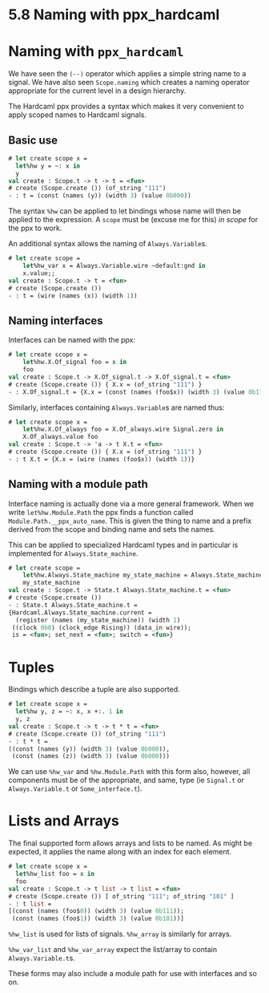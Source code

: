 # 5.8 Naming with ppx_hardcaml

<!--
```ocaml
# open Base
# open Hardcaml
# open Signal
```

-->
# Naming with `ppx_hardcaml`

We have seen the `(--)` operator which applies a simple string name to a signal. We have
also seen `Scope.naming` which creates a naming operator appropriate for the current level
in a design hierarchy.

The Hardcaml ppx provides a syntax which makes it very convenient to apply scoped names to
Hardcaml signals.

## Basic use

```ocaml
# let create scope x =
  let%hw y = ~: x in
  y
val create : Scope.t -> t -> t = <fun>
# create (Scope.create ()) (of_string "111")
- : t = (const (names (y)) (width 3) (value 0b000))
```

The syntax `%hw` can be applied to let bindings whose name will then be applied to the
expression. A `scope` must be (excuse me for this) _in scope_ for the ppx to work.

An additional syntax allows the naming of `Always.Variable`s.

```ocaml
# let create scope =
    let%hw_var x = Always.Variable.wire ~default:gnd in
    x.value;;
val create : Scope.t -> t = <fun>
# create (Scope.create ())
- : t = (wire (names (x)) (width 1))
```

## Naming interfaces

Interfaces can be named with the ppx:

<!--
```ocaml
module X = struct type 'a t = { x : 'a }[@@deriving hardcaml] end;;
```
-->

```ocaml
# let create scope x =
    let%hw.X.Of_signal foo = x in
    foo
val create : Scope.t -> X.Of_signal.t -> X.Of_signal.t = <fun>
# create (Scope.create ()) { X.x = (of_string "111") }
- : X.Of_signal.t = {X.x = (const (names (foo$x)) (width 3) (value 0b111))}
```

Similarly, interfaces containing `Always.Variable`s are named thus:

```ocaml
# let create scope x =
    let%hw.X.Of_always foo = X.Of_always.wire Signal.zero in
    X.Of_always.value foo
val create : Scope.t -> 'a -> t X.t = <fun>
# create (Scope.create ()) { X.x = (of_string "111") }
- : t X.t = {X.x = (wire (names (foo$x)) (width 1))}
```

## Naming with a module path

Interface naming is actually done via a more general framework. When we write
`let%hw.Module.Path` the ppx finds a function called `Module.Path.__ppx_auto_name`. This
is given the thing to name and a prefix derived from the scope and binding name and
sets the names.

This can be applied to specialized Hardcaml types and in particular is implemented for
`Always.State_machine`.

<!--
```ocaml
# module State = struct type t = A [@@deriving sexp_of, compare, enumerate] end;;
module State :
  sig
    type t = A
    val sexp_of_t : t -> Sexp.t
    val compare : t -> t -> int
    val all : t list
  end
# let spec = Reg_spec.create ~clock:gnd ()
val spec : Reg_spec.t = <abstr>
```
-->

```ocaml
# let create scope =
    let%hw.Always.State_machine my_state_machine = Always.State_machine.create (module State) spec in
    my_state_machine
val create : Scope.t -> State.t Always.State_machine.t = <fun>
# create (Scope.create ())
- : State.t Always.State_machine.t =
{Hardcaml.Always.State_machine.current =
  (register (names (my_state_machine)) (width 1)
 ((clock 0b0) (clock_edge Rising)) (data_in wire));
 is = <fun>; set_next = <fun>; switch = <fun>}
```

# Tuples

Bindings which describe a tuple are also supported.

```ocaml
# let create scope x =
  let%hw y, z = ~: x, x +:. 1 in
  y, z
val create : Scope.t -> t -> t * t = <fun>
# create (Scope.create ()) (of_string "111")
- : t * t =
((const (names (y)) (width 3) (value 0b000)),
 (const (names (z)) (width 3) (value 0b000)))
```

We can use `%hw_var` and `%hw.Module.Path` with this form also, however, all components
must be of the appropriate, and same, type (ie `Signal.t` or `Always.Variable.t` or
`Some_interface.t`).

# Lists and Arrays

The final supported form allows arrays and lists to be named. As might be expected, it
applies the name along with an index for each element.

```ocaml
# let create scope x =
  let%hw_list foo = x in
  foo
val create : Scope.t -> t list -> t list = <fun>
# create (Scope.create ()) [ of_string "111"; of_string "101" ]
- : t list =
[(const (names (foo$0)) (width 3) (value 0b111));
 (const (names (foo$1)) (width 3) (value 0b101))]
```

`%hw_list` is used for lists of signals.  `%hw_array` is similarly for arrays.

`%hw_var_list` and `%hw_var_array` expect the list/array to contain `Always.Variable.t`s.

These forms may also include a module path for use with interfaces and so on.

